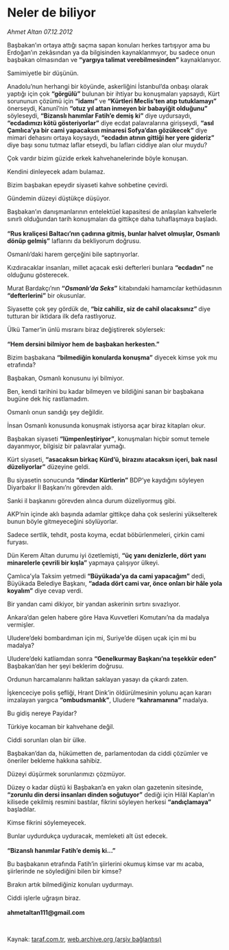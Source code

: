 # Neler de biliyor

*Ahmet Altan 07.12.2012*

<div class="yazi"><p>Başbakan’ın ortaya attığı saçma sapan konuları herkes tartışıyor ama bu Erdoğan’ın zekâsından ya da bilgisinden kaynaklanmıyor, bu sadece onun başbakan olmasından ve <b>“yargıya talimat verebilmesinden”</b> kaynaklanıyor.</p>
<p>Samimiyetle bir düşünün.</p>
<p>Anadolu’nun herhangi bir köyünde, askerliğini İstanbul’da onbaşı olarak yaptığı için çok <b>“görgülü”</b> bulunan bir ihtiyar bu konuşmaları yapsaydı, Kürt sorununun çözümü için <b>“idamı”</b> ve <b>“Kürtleri Meclis’ten atıp tutuklamayı”</b> önerseydi, Kanunî’nin <b>“otuz yıl attan inmeyen bir babayiğit olduğunu”</b> söyleseydi, <b>“Bizanslı hanımlar Fatih’e demiş ki”</b> diye uydursaydı, <b>“ecdadımızı kötü gösteriyorlar”</b> diye ecdat palavralarına girişseydi, <b>“asıl Çamlıca’ya bir cami yapacaksın minaresi Sofya’dan gözükecek”</b> diye mimari dehasını ortaya koysaydı, <b>“ecdadın atının gittiği her yere gideriz”</b> diye başı sonu tutmaz laflar etseydi, bu lafları ciddiye alan olur muydu?</p>
<p>Çok vardır bizim güzide erkek kahvehanelerinde böyle konuşan.</p>
<p>Kendini dinleyecek adam bulamaz.</p>
<p>Bizim başbakan epeydir siyaseti kahve sohbetine çevirdi.</p>
<p>Gündemin düzeyi düştükçe düşüyor.</p>
<p>Başbakan’ın danışmanlarının entelektüel kapasitesi de anlaşılan kahvelerle sınırlı olduğundan tarih konuşmaları da gittikçe daha tuhaflaşmaya başladı.<br/><br/><b>“Rus kraliçesi Baltacı’nın çadırına gitmiş, bunlar halvet olmuşlar, Osmanlı dönüp gelmiş”</b> laflarını da bekliyorum doğrusu. </p>
<p>Osmanlı’daki harem gerçeğini bile saptırıyorlar.</p>
<p>Kızdıracaklar insanları, millet açacak eski defterleri bunlara <b>“ecdadın”</b> ne olduğunu gösterecek.</p>
<p>Murat Bardakçı’nın <b>“<i>Osmanlı’da Seks</i>”</b> kitabındaki hamamcılar kethüdasının <b>“defterlerini”</b> bir okusunlar.</p>
<p>Siyasette çok şey gördük de, <b>“biz cahiliz, siz de cahil olacaksınız” </b>diye tutturan bir iktidara ilk defa rastlıyoruz.</p>
<p>Ülkü Tamer’in ünlü mısraını biraz değiştirerek söylersek:<br/><br/><b>“Hem dersini bilmiyor hem de başbakan herkesten.”</b></p>
<p>Bizim başbakana <b>“bilmediğin konularda konuşma”</b> diyecek kimse yok mu etrafında?</p>
<p>Başbakan, Osmanlı konusunu iyi bilmiyor.</p>
<p>Ben, kendi tarihini bu kadar bilmeyen ve bildiğini sanan bir başbakana bugüne dek hiç rastlamadım.</p>
<p>Osmanlı onun sandığı şey değildir.</p>
<p>İnsan Osmanlı konusunda konuşmak istiyorsa açar biraz kitapları okur.</p>
<p>Başbakan siyaseti <b>“lümpenleştiriyor”</b>, konuşmaları hiçbir somut temele dayanmıyor, bilgisiz bir palavralar yumağı.</p>
<p>Kürt siyaseti, <b>“asacaksın birkaç Kürd’ü, birazını atacaksın içeri, bak nasıl düzeliyorlar”</b> düzeyine geldi.</p>
<p>Bu siyasetin sonucunda <b>“dindar Kürtlerin”</b> BDP’ye kaydığını söyleyen Diyarbakır İl Başkanı’nı görevden aldı.</p>
<p>Sanki il başkanını görevden alınca durum düzeliyormuş gibi.</p>
<p>AKP’nin içinde aklı başında adamlar gittikçe daha çok seslerini yükselterek bunun böyle gitmeyeceğini söylüyorlar.</p>
<p>Sadece sertlik, tehdit, posta koyma, ecdat böbürlenmeleri, çirkin cami furyası.</p>
<p>Dün Kerem Altan durumu iyi özetlemişti, <b>“üç yanı denizlerle, dört yanı minarelerle çevrili bir kışla”</b> yapmaya çalışıyor ülkeyi.</p>
<p>Çamlıca’yla Taksim yetmedi <b>“Büyükada’ya da cami yapacağım”</b> dedi, Büyükada Belediye Başkanı, <b>“adada dört cami var, önce onları bir hâle yola koyalım”</b> diye cevap verdi.</p>
<p>Bir yandan cami dikiyor, bir yandan askerinin sırtını sıvazlıyor.</p>
<p>Ankara’dan gelen habere göre Hava Kuvvetleri Komutanı’na da madalya vermişler.</p>
<p>Uludere’deki bombardıman için mi, Suriye’de düşen uçak için mi bu madalya?</p>
<p>Uludere’deki katliamdan sonra <b>“Genelkurmay Başkanı’na teşekkür eden”</b> Başbakan’dan her şeyi beklerim doğrusu.</p>
<p>Ordunun harcamalarını halktan saklayan yasayı da çıkardı zaten.</p>
<p>İşkenceciye polis şefliği, Hrant Dink’in öldürülmesinin yolunu açan kararı imzalayan yargıca <b>“ombudsmanlık”</b>, Uludere <b>“kahramanına”</b> madalya.</p>
<p>Bu gidiş nereye Payidar?</p>
<p>Türkiye kocaman bir kahvehane değil.</p>
<p>Ciddi sorunları olan bir ülke.</p>
<p>Başbakan’dan da, hükümetten de, parlamentodan da ciddi çözümler ve öneriler bekleme hakkına sahibiz.</p>
<p>Düzeyi düşürmek sorunlarımızı çözmüyor.</p>
<p>Düzey o kadar düştü ki Başbakan’a en yakın olan gazetenin sitesinde, <b>“zorunlu din dersi insanları dinden soğutuyor”</b> dediği için Hilâl Kaplan’ın kilisede çekilmiş resmini bastılar, fikrini söyleyen herkesi <b>“andıçlamaya”</b> başladılar.</p>
<p>Kimse fikrini söylemeyecek.</p>
<p>Bunlar uydurdukça uyduracak, memleketi alt üst edecek.<br/><br/><b>“Bizanslı hanımlar Fatih’e demiş ki...”</b></p>
<p>Bu başbakanın etrafında Fatih’in şiirlerini okumuş kimse var mı acaba, şiirlerinde ne söylediğini bilen bir kimse?</p>
<p>Bırakın artık bilmediğiniz konuları uydurmayı.</p>
<p>Ciddi işlerle uğraşın biraz. <br/><br/><b>ahmetaltan111@gmail.com</b></p>
<p> </p>
</div>

Kaynak: [taraf.com.tr](http://www.taraf.com.tr:80/ahmet-altan/makale-neler-de-biliyor.htm), [web.archive.org (arşiv bağlantısı)](http://web.archive.org/web/20121208170157/http://www.taraf.com.tr:80/ahmet-altan/makale-neler-de-biliyor.htm)
